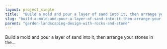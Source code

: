 ```yaml
---
layout: project_single
title:  "Build a mold and pour a layer of sand into it, then arrange your stones in the…"
slug: "build-a-mold-and-pour-a-layer-of-sand-into-it-then-arrange-your-stones"
parent: "garden-landscaping-design-with-rocks-and-stone"
---
```

Build a mold and pour a layer of sand into it, then arrange your stones in the…